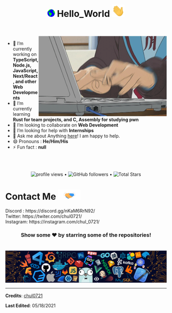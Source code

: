<h1 align="center">
  <a target="_blank">
    <img src="https://github.com/chul0721/chul0721/blob/master/Earth.gif" width="24px" style="max-width:100%;">
  </a>
  Hello_World
  <a target="_blank">
    <img src="https://github.com/chul0721/chul0721/blob/master/Hi.gif" width="40px" />
  </a>
</h1>

<br/>
<br/>
<a target="_blank">
  <img align="right" height="250" width="400" alt="GIF" src="https://github.com/chul0721/chul0721/blob/master/programming.gif">
</a>

- 🔭 I’m currently working on **TypeScript, Node.js, JavaScript, Next/React, and other Web Developments**
- 🌱 I’m currently learning **Rust for team projects, and C, Assembly for studying pwn**
- 👯 I’m looking to collaborate on **Web Development**
- 🤔 I’m looking for help with **Internships**
- 💬 Ask me about Anything [here](https://github.com/chul0721/chul0721/issues/1)! I am happy to help.
- 😄 Pronouns : **He/Him/His**
- ⚡ Fun fact : **null**

<br/>
<br/>

<p align="center">
  <img src="https://gpvc.arturio.dev/chul0721" alt="profile views"> •  
  <img alt="GitHub followers" src="https://img.shields.io/github/followers/chul0721?label=Followers&style=social"> •   
  <img src="https://img.shields.io/github/stars/chul0721?label=Stars" alt="Total Stars">
</p>

<!--END_SECTION:waka-->

<h1>
  Contact Me 
  <a target="_blank">
    <img src="https://github.com/chul0721/chul0721/blob/master/Handshake.gif" height="32px" style="max-width:100%;">
  </a>
</h1>
Discord : https://discord.gg/nKaM6RrN92/ <br />
Twitter: https://twiter.com/chul0721/ <br />
Instagram: https://instagram.com/chul_0721/ <br />


<div align="center">

### Show some ❤️ by starring some of the repositories!

</div>

#

![footer](https://github.com/chul0721/chul0721/blob/master/footer.png)


----

**Credits**: [chul0721](https://github.com/chul0721/)

**Last Edited**: 05/18/2021
